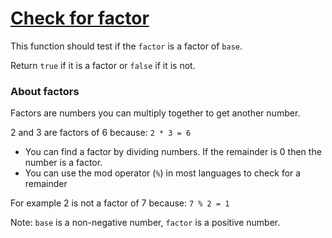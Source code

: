 # [Check for factor](https://www.codewars.com/kata/55cbc3586671f6aa070000fb/train/swift)

This function should test if the `factor` is a factor of `base`.

Return `true` if it is a factor or `false` if it is not.

### About factors
Factors are numbers you can multiply together to get another number.

2 and 3 are factors of 6 because: `2 * 3 = 6`

- You can find a factor by dividing numbers. If the remainder is 0 then the number is a factor.
- You can use the mod operator (`%`) in most languages to check for a remainder

For example 2 is not a factor of 7 because: `7 % 2 = 1`

Note: `base` is a non-negative number, `factor` is a positive number.
